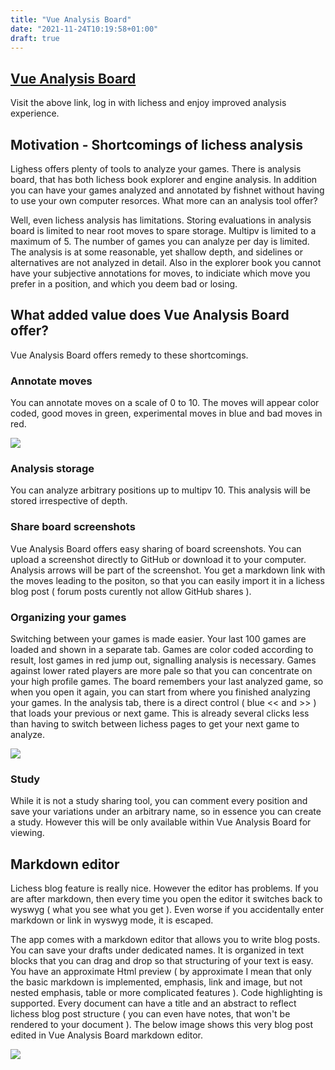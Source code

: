 ```yaml
---
title: "Vue Analysis Board"
date: "2021-11-24T10:19:58+01:00"
draft: true
---
```


## [Vue Analysis Board](https://vueanalysisboard.netlify.app)

Visit the above link, log in with lichess and enjoy improved analysis experience.

## Motivation - Shortcomings of lichess analysis

Lighess offers plenty of tools to analyze your games. There is analysis board, that has both lichess book explorer and engine analysis. In addition you can have your games analyzed and annotated by fishnet without having to use your own computer resorces. What more can an analysis tool offer?

Well, even lichess analysis has limitations. Storing evaluations in analysis board is limited to near root moves to spare storage. Multipv is limited to a maximum of 5. The number of games you can analyze per day is limited. The analysis is at some reasonable, yet shallow depth, and sidelines or alternatives are not analyzed in detail. Also in the explorer book you cannot have your subjective annotations for moves, to indiciate which move you prefer in a position, and which you deem bad or losing.

## What added value does Vue Analysis Board offer?

Vue Analysis Board offers remedy to these shortcomings.

### Annotate moves

You can annotate moves on a scale of 0 to 10. The moves will appear color coded, good moves in green, experimental moves in blue and bad moves in red.

![](https://imgur.com/DmznNN2.png)

### Analysis storage

You can analyze arbitrary positions up to multipv 10. This analysis will be stored irrespective of depth.

### Share board screenshots

Vue Analysis Board offers easy sharing of board screenshots. You can upload a screenshot directly to GitHub or download it to your computer. Analysis arrows will be part of the screenshot. You get a markdown link with the moves leading to the positon, so that you can easily import it in a lichess blog post ( forum posts curently not allow GitHub shares ).

### Organizing your games

Switching between your games is made easier. Your last 100 games are loaded and shown in a separate tab. Games are color coded according to result, lost games in red jump out, signalling analysis is necessary. Games against lower rated players are more pale so that you can concentrate on your high profile games. The board remembers your last analyzed game, so when you open it again, you can start from where you finished analyzing your games. In the analysis tab, there is a direct control ( blue << and >> ) that loads your previous or next game. This is already several clicks less than having to switch between lichess pages to get your next game to analyze.

![](https://imgur.com/p0Ma5A6.png)

### Study

While it is not a study sharing tool, you can comment every position and save your variations under an arbitrary name, so in essence you can create a study. However this will be only available within Vue Analysis Board for viewing.

## Markdown editor

Lichess blog feature is really nice. However the editor has problems. If you are after markdown, then every time you open the editor it switches back to wyswyg ( what you see what you get ). Even worse if you accidentally enter markdown or link in wyswyg mode, it is escaped.

The app comes with a markdown editor that allows you to write blog posts. You can save your drafts under dedicated names. It is organized in text blocks that you can drag and drop so that structuring of your text is easy. You have an approximate Html preview ( by approximate I mean that only the basic markdown is implemented, emphasis, link and image, but not nested emphasis, table or more complicated features ). Code highlighting is supported. Every document can have a title and an abstract to reflect lichess blog post structure ( you can even have notes, that won't be rendered to your document ). The below image shows this very blog post edited in Vue Analysis Board markdown editor.

![](https://imgur.com/63zyBlj.png)